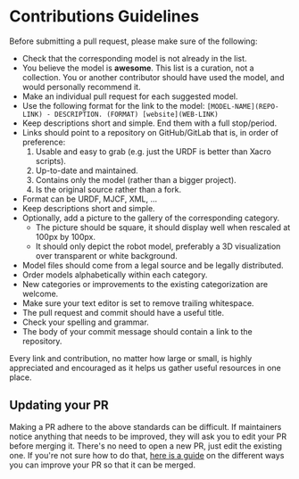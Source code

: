 # Contributions Guidelines

Before submitting a pull request, please make sure of the following:

- Check that the corresponding model is not already in the list.
- You believe the model is **awesome**. This list is a curation, not a collection. You or another contributor should have used the model, and would personally recommend it.
- Make an individual pull request for each suggested model.
- Use the following format for the link to the model: ``[MODEL-NAME](REPO-LINK) - DESCRIPTION. (FORMAT) [website](WEB-LINK)``
- Keep descriptions short and simple. End them with a full stop/period.
- Links should point to a repository on GitHub/GitLab that is, in order of preference:
    1. Usable and easy to grab (e.g. just the URDF is better than Xacro scripts).
    2. Up-to-date and maintained.
    3. Contains only the model (rather than a bigger project).
    4. Is the original source rather than a fork.
- Format can be URDF, MJCF, XML, ...
- Keep descriptions short and simple.
- Optionally, add a picture to the gallery of the corresponding category.
    - The picture should be square, it should display well when rescaled at 100px by 100px.
    - It should only depict the robot model, preferably a 3D visualization over transparent or white background.
- Model files should come from a legal source and be legally distributed.
- Order models alphabetically within each category.
- New categories or improvements to the existing categorization are welcome.
- Make sure your text editor is set to remove trailing whitespace.
- The pull request and commit should have a useful title.
- Check your spelling and grammar.
- The body of your commit message should contain a link to the repository.

Every link and contribution, no matter how large or small, is highly appreciated and encouraged as it helps us gather useful resources in one place.

## Updating your PR

Making a PR adhere to the above standards can be difficult. If maintainers notice anything that needs to be improved, they will ask you to edit your PR before merging it. There's no need to open a new PR, just edit the existing one. If you're not sure how to do that, [here is a guide](https://github.com/RichardLitt/knowledge/blob/master/github/amending-a-commit-guide.md) on the different ways you can improve your PR so that it can be merged.
